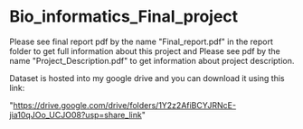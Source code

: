 # Bio_informatics_Final_project

Please see final report pdf by the name "Final_report.pdf" in the report folder to get full information about this project and Please see pdf by the name "Project_Description.pdf" to get information about project description.

Dataset is hosted into my google drive and you can download it using this link:

"https://drive.google.com/drive/folders/1Y2z2AfiBCYJRNcE-jia10qJOo_UCJO08?usp=share_link"
